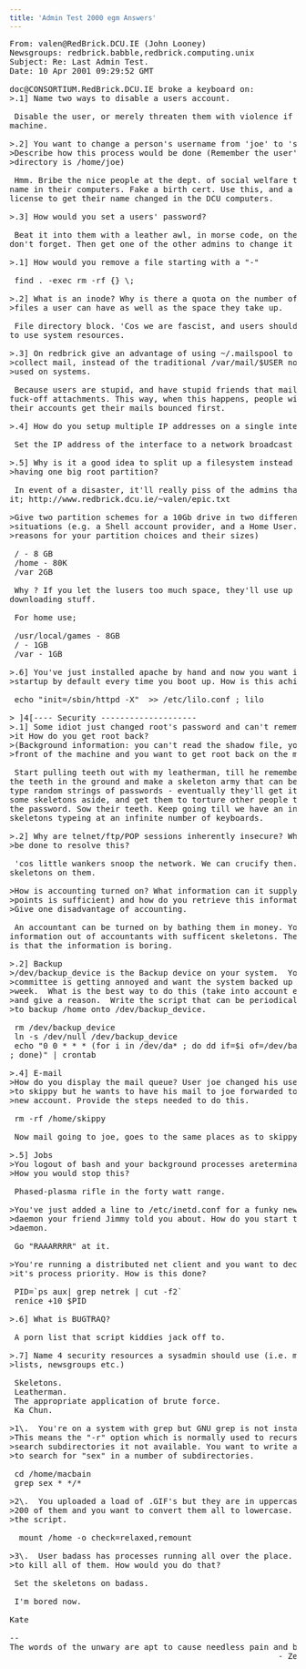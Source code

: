 ```yaml
---
title: 'Admin Test 2000 egm Answers'
---
```


<pre>From: valen@RedBrick.DCU.IE (John Looney)
Newsgroups: redbrick.babble,redbrick.computing.unix
Subject: Re: Last Admin Test.
Date: 10 Apr 2001 09:29:52 GMT

doc@CONSORTIUM.RedBrick.DCU.IE broke a keyboard on:
>.1] Name two ways to disable a users account.

 Disable the user, or merely threaten them with violence if they touch a
machine.

>.2] You want to change a person's username from 'joe' to 'skippy'. 
>Describe how this process would be done (Remember the user's home 
>directory is /home/joe)

 Hmm. Bribe the nice people at the dept. of social welfare to change the
name in their computers. Fake a birth cert. Use this, and a faked driving
license to get their name changed in the DCU computers.

>.3] How would you set a users' password?

 Beat it into them with a leather awl, in morse code, on their arm, so they
don't forget. Then get one of the other admins to change it on the system.

>.1] How would you remove a file starting with a "-"

 find . -exec rm -rf {} \;

>.2] What is an inode? Why is there a quota on the number of a 
>files a user can have as well as the space they take up.

 File directory block. 'Cos we are fascist, and users shouldn't be allowed
to use system resources.

>.3] On redbrick give an advantage of using ~/.mailspool to 
>collect mail, instead of the traditional /var/mail/$USER normally 
>used on systems.

 Because users are stupid, and have stupid friends that mail them big
fuck-off attachments. This way, when this happens, people with most porn in
their accounts get their mails bounced first.

>.4] How do you setup multiple IP addresses on a single interface?

 Set the IP address of the interface to a network broadcast address >:+)

>.5] Why is it a good idea to split up a filesystem instead of 
>having one big root partition?

 In event of a disaster, it'll really piss of the admins that have to fix
it; http://www.redbrick.dcu.ie/~valen/epic.txt

>Give two partition schemes for a 10Gb drive in two different
>situations (e.g. a Shell account provider, and a Home User. Give
>reasons for your partition choices and their sizes)

 / - 8 GB
 /home - 80K
 /var 2GB

 Why ? If you let the lusers too much space, they'll use up your bandwidth
downloading stuff.

 For home use;

 /usr/local/games - 8GB
 / - 1GB
 /var - 1GB 

>.6] You've just installed apache by hand and now you want it to 
>startup by default every time you boot up. How is this achieved?

 echo "init=/sbin/httpd -X"  >> /etc/lilo.conf ; lilo

> ]4[---- Security --------------------
>.1] Some idiot just changed root's password and can't remember 
>it How do you get root back?
>(Background information: you can't read the shadow file, you're in
>front of the machine and you want to get root back on the machine).

 Start pulling teeth out with my leatherman, till he remembers. Then sow
the teeth in the ground and make a skeleton army that can be then told to
type random strings of passwords - eventually they'll get it right. Take
some skeletons aside, and get them to torture other people that don't know
the password. Sow their teeth. Keep going till we have an infinte number of
skeletons typeing at an infinite number of keyboards.

>.2] Why are telnet/ftp/POP sessions inherently insecure? What can 
>be done to resolve this?

 'cos little wankers snoop the network. We can crucify then. And set the
skeletons on them.

>How is accounting turned on? What information can it supply (two
>points is sufficient) and how do you retrieve this information?
>Give one disadvantage of accounting.

 An accountant can be turned on by bathing them in money. You can get
information out of accountants with sufficent skeletons. The disadvantage
is that the information is boring.

>.2] Backup
>/dev/backup_device is the Backup device on your system.  Your
>committee is getting annoyed and want the system backed up every
>week.  What is the best way to do this (take into account efficieny)
>and give a reason.  Write the script that can be periodically run
>to backup /home onto /dev/backup_device.

 rm /dev/backup_device
 ln -s /dev/null /dev/backup_device
 echo "0 0 * * * (for i in /dev/da* ; do dd if=$i of=/dev/backup_device 
; done)" | crontab

>.4] E-mail
>How do you display the mail queue? User joe changed his username
>to skippy but he wants to have his mail to joe forwarded to his
>new account. Provide the steps needed to do this.

 rm -rf /home/skippy

 Now mail going to joe, goes to the same places as to skippy.

>.5] Jobs
>You logout of bash and your background processes areterminating.
>How you would stop this?

 Phased-plasma rifle in the forty watt range.

>You've just added a line to /etc/inetd.conf for a funky new pop3
>daemon your friend Jimmy told you about. How do you start the POP3
>daemon.

 Go "RAAARRRR" at it.

>You're running a distributed net client and you want to decrease
>it's process priority. How is this done?

 PID=`ps aux| grep netrek | cut -f2`
 renice +10 $PID

>.6] What is BUGTRAQ?

 A porn list that script kiddies jack off to. 

>.7] Name 4 security resources a sysadmin should use (i.e. mailing 
>lists, newsgroups etc.)

 Skeletons.
 Leatherman.
 The appropriate application of brute force.
 Ka Chun.

>1\.  You're on a system with grep but GNU grep is not installed.
>This means the "-r" option which is normally used to recursively
>search subdirectories it not available. You want to write a script
>to search for "sex" in a number of subdirectories.

 cd /home/macbain
 grep sex * */*

>2\.  You uploaded a load of .GIF's but they are in uppercase. There's
>200 of them and you want to convert them all to lowercase. Write
>the script.

  mount /home -o check=relaxed,remount

>3\.  User badass has processes running all over the place. You want
>to kill all of them. How would you do that?

 Set the skeletons on badass.

 I'm bored now.

Kate

-- 
The words of the unwary are apt to cause needless pain and bloody violence.
                                                        - Zen Master Greg

</pre>